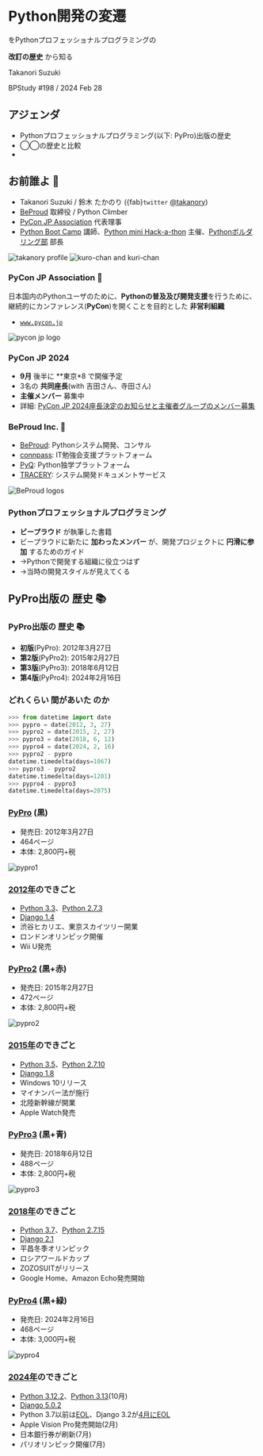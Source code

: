 # **Python開発の変遷**

をPythonプロフェッショナルプログラミングの

**改訂の歴史** から知る

Takanori Suzuki

BPStudy #198 / 2024 Feb 28

## アジェンダ

* Pythonプロフェッショナルプログラミング(以下: PyPro)出版の歴史
* ◯◯の歴史と比較
* 

## お前誰よ 👤

* Takanori Suzuki / 鈴木 たかのり ({fab}`twitter` [@takanory](https://twitter.com/takanory))
* [BeProud](https://www.beproud.jp/) 取締役 / Python Climber
* [PyCon JP Association](https://www.pycon.jp/) 代表理事
* [Python Boot Camp](https://www.pycon.jp/support/bootcamp.html) 講師、[Python mini Hack-a-thon](https://pyhack.connpass.com/) 主催、[Pythonボルダリング部](https://kabepy.connpass.com/) 部長

![takanory profile](/assets/images/sokidan-square.jpg)
![kuro-chan and kuri-chan](/assets/images/kurokuri.jpg)

### PyCon JP **Association** 🐍

日本国内のPythonユーザのために、**Pythonの普及及び開発支援**を行うために、継続的にカンファレンス(**PyCon**)を開くことを目的とした **非営利組織**

* [`www.pycon.jp`](https://www.pycon.jp)

![pycon jp logo](/assets/images/pyconjp_logo.png)

### PyCon JP **2024**

* **9月** 後半に **東京*8 で開催予定
* 3名の **共同座長**(with 吉田さん、寺田さん)
* **主催メンバー** 募集中
* 詳細: [PyCon JP 2024座長決定のお知らせと主催者グループのメンバー募集](https://pyconjp.blogspot.com/2024/01/pyconjp2024-co-chair.html)

### **BeProud** Inc. 🏢

* [BeProud](https://www.beproud.jp/): Pythonシステム開発、コンサル
* [connpass](https://connpass.com/): IT勉強会支援プラットフォーム
* [PyQ](https://pyq.jp/): Python独学プラットフォーム
* [TRACERY](https://tracery.jp/): システム開発ドキュメントサービス

![BeProud logos](/assets/images/beproud-logos.png)

### Pythonプロフェッショナルプログラミング

* **ビープラウド** が執筆した書籍
* ビープラウドに新たに **加わったメンバー** が、開発プロジェクトに **円滑に参加** するためのガイド
* →Pythonで開発する組織に役立つはず
* →当時の開発スタイルが見えてくる

## PyPro出版の **歴史** 📚

### PyPro出版の **歴史** 📚

* **初版**(PyPro): 2012年3月27日
* **第2版**(PyPro2): 2015年2月27日
* **第3版**(PyPro3): 2018年6月12日
* **第4版**(PyPro4): 2024年2月16日

### どれくらい **間があいた** のか

```python
>>> from datetime import date
>>> pypro = date(2012, 3, 27)
>>> pypro2 = date(2015, 2, 27)
>>> pypro3 = date(2018, 6, 12)
>>> pypro4 = date(2024, 2, 16)
>>> pypro2 - pypro
datetime.timedelta(days=1067)
>>> pypro3 - pypro2
datetime.timedelta(days=1201)
>>> pypro4 - pypro3
datetime.timedelta(days=2075)
```

### [PyPro](https://www.shuwasystem.co.jp/book/9784798032948.html) (黒)

* 発売日: 2012年3月27日
* 464ページ
* 本体: 2,800円+税

![pypro1](images/pypro1.jpg)

### [2012年](https://ja.wikipedia.org/wiki/2012%E5%B9%B4)のできごと

* [Python 3.3](https://peps.python.org/pep-0398/)、[Python 2.7.3](https://peps.python.org/pep-0373/)
* [Django 1.4](https://docs.djangoproject.com/en/5.0/releases/1.4/)
* 渋谷ヒカリエ、東京スカイツリー開業
* ロンドンオリンピック開催
* Wii U発売

### [PyPro2](https://www.shuwasystem.co.jp/book/9784798043159.html) (黒+赤)

* 発売日: 2015年2月27日
* 472ページ
* 本体: 2,800円+税

![pypro2](images/pypro2.jpg)

### [2015年](https://ja.wikipedia.org/wiki/2015%E5%B9%B4)のできごと

* [Python 3.5](https://peps.python.org/pep-0478/)、[Python 2.7.10](https://peps.python.org/pep-0373/)
* [Django 1.8](https://docs.djangoproject.com/en/5.0/releases/1.8/)
* Windows 10リリース
* マイナンバー法が施行
* 北陸新幹線が開業
* Apple Watch発売

### [PyPro3](https://www.shuwasystem.co.jp/book/9784798053820.html) (黒+青)

* 発売日: 2018年6月12日
* 488ページ
* 本体: 2,800円+税

![pypro3](images/pypro3.jpg)

### [2018年](https://ja.wikipedia.org/wiki/2018%E5%B9%B4)のできごと

* [Python 3.7](https://peps.python.org/pep-0537/)、[Python 2.7.15](https://peps.python.org/pep-0373/)
* [Django 2.1](https://docs.djangoproject.com/en/5.0/releases/2.1/)
* 平昌冬季オリンピック
* ロシアワールドカップ
* ZOZOSUITがリリース
* Google Home、Amazon Echo発売開始

### [PyPro4](https://www.shuwasystem.co.jp/book/9784798070544.html) (黒+緑)

* 発売日: 2024年2月16日
* 468ページ
* 本体: 3,000円+税

![pypro4](images/pypro4.jpg)

### [2024年](https://ja.wikipedia.org/wiki/2024%E5%B9%B4)のできごと

* [Python 3.12.2](https://peps.python.org/pep-0693/)、[Python 3.13](https://peps.python.org/pep-0719/)(10月)
* [Django 5.0.2](https://docs.djangoproject.com/en/5.0/releases/5.0.2/)
* Python 3.7以前は[EOL](https://endoflife.date/python)、Django 3.2が[4月にEOL](https://endoflife.date/django)
* Apple Vision Pro発売開始(2月)
* 日本銀行券が刷新(7月)
* パリオリンピック開催(7月)
